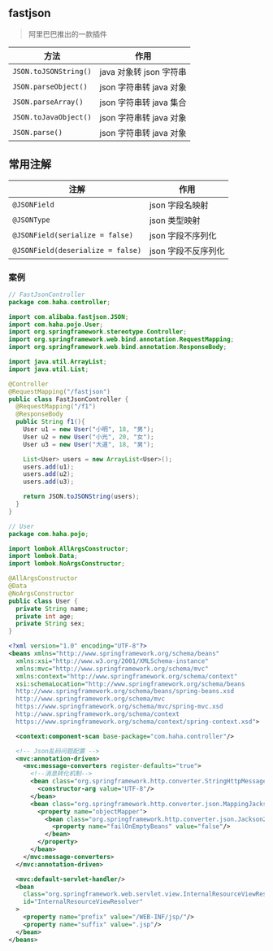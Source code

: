 ## fastjson

> 阿里巴巴推出的一款插件

| 方法                  | 作用                    |
| --------------------- | ----------------------- |
| `JSON.toJSONString()` | java 对象转 json 字符串 |
| `JSON.parseObject()`  | json 字符串转 java 对象 |
| `JSON.parseArray()`   | json 字符串转 java 集合 |
| `JSON.toJavaObject()` | json 字符串转 java 对象 |
| `JSON.parse()`        | json 字符串转 java 对象 |

## 常用注解

| 注解                              | 作用                |
| --------------------------------- | ------------------- |
| `@JSONField`                      | json 字段名映射     |
| `@JSONType`                       | json 类型映射       |
| `@JSONField(serialize = false)`   | json 字段不序列化   |
| `@JSONField(deserialize = false)` | json 字段不反序列化 |

### 案例

```java
// FastJsonController
package com.haha.controller;

import com.alibaba.fastjson.JSON;
import com.haha.pojo.User;
import org.springframework.stereotype.Controller;
import org.springframework.web.bind.annotation.RequestMapping;
import org.springframework.web.bind.annotation.ResponseBody;

import java.util.ArrayList;
import java.util.List;

@Controller
@RequestMapping("/fastjson")
public class FastJsonController {
  @RequestMapping("/f1")
  @ResponseBody
  public String f1(){
    User u1 = new User("小明", 18, "男");
    User u2 = new User("小光", 20, "女");
    User u3 = new User("大道", 18, "男");

    List<User> users = new ArrayList<User>();
    users.add(u1);
    users.add(u2);
    users.add(u3);

    return JSON.toJSONString(users);
  }
}

// User
package com.haha.pojo;

import lombok.AllArgsConstructor;
import lombok.Data;
import lombok.NoArgsConstructor;

@AllArgsConstructor
@Data
@NoArgsConstructor
public class User {
  private String name;
  private int age;
  private String sex;
}
```

```xml
<?xml version="1.0" encoding="UTF-8"?>
<beans xmlns="http://www.springframework.org/schema/beans"
  xmlns:xsi="http://www.w3.org/2001/XMLSchema-instance"
  xmlns:mvc="http://www.springframework.org/schema/mvc"
  xmlns:context="http://www.springframework.org/schema/context"
  xsi:schemaLocation="http://www.springframework.org/schema/beans
  http://www.springframework.org/schema/beans/spring-beans.xsd
  http://www.springframework.org/schema/mvc
  https://www.springframework.org/schema/mvc/spring-mvc.xsd
  http://www.springframework.org/schema/context
  https://www.springframework.org/schema/context/spring-context.xsd">

  <context:component-scan base-package="com.haha.controller"/>

  <!-- Json乱码问题配置 -->
  <mvc:annotation-driven>
    <mvc:message-converters register-defaults="true">
      <!--消息转化机制-->
      <bean class="org.springframework.http.converter.StringHttpMessageConverter">
        <constructor-arg value="UTF-8"/>
      </bean>
      <bean class="org.springframework.http.converter.json.MappingJackson2HttpMessageConverter">
        <property name="objectMapper">
          <bean class="org.springframework.http.converter.json.Jackson2ObjectMapperFactoryBean">
            <property name="failOnEmptyBeans" value="false"/>
          </bean>
        </property>
      </bean>
    </mvc:message-converters>
  </mvc:annotation-driven>

  <mvc:default-servlet-handler/>
  <bean
    class="org.springframework.web.servlet.view.InternalResourceViewResolver"
    id="InternalResourceViewResolver"
  >
    <property name="prefix" value="/WEB-INF/jsp/"/>
    <property name="suffix" value=".jsp"/>
  </bean>
</beans>
```
